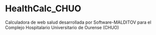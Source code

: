 # HealthCalc_CHUO
Calculadora de web salud desarrollada por Software-MALDITOV para el Complejo Hospitalario Universitario de Ourense (CHUO)
